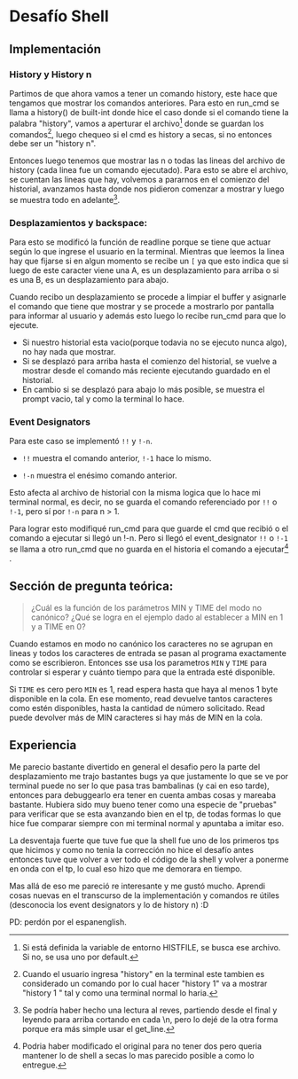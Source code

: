 # Desafío Shell
## Implementación
### History y History n
Partimos de que ahora vamos a tener un comando history, este hace que tengamos que mostrar los comandos anteriores. Para esto en run_cmd se llama a history() de built-int donde hice el caso donde si el comando tiene la palabra "history", vamos a aperturar el archivo[^1] donde se guardan los comandos[^2], luego chequeo si el cmd es history a secas, si no entonces debe ser un "history n".

Entonces luego tenemos que mostrar las n o todas las lineas del archivo de history (cada linea fue un comando ejecutado).
Para esto se abre el archivo, se cuentan las lineas que hay, volvemos a pararnos en el comienzo del historial, avanzamos hasta donde nos pidieron comenzar a mostrar y luego se muestra todo en adelante[^3].

[^1]: Si está definida la variable de entorno HISTFILE, se busca ese archivo. Si no, se usa uno por default.
[^2]: Cuando el usuario ingresa "history" en la terminal este tambien es considerado un comando por lo cual
hacer "history 1" va a mostrar "history 1 " tal y como una terminal normal lo haria.
[^3]: Se podría haber hecho una lectura al reves, partiendo desde el final y leyendo para arriba cortando en cada \n, pero lo dejé de la otra forma porque era más simple usar el get_line. 

### Desplazamientos y backspace:

Para esto se modificó la función de readline porque se tiene que actuar según lo que ingrese el usuario en la terminal.
Mientras que leemos la linea hay que fijarse si en algun momento se recibe un `[` ya que esto indica que si luego de este caracter viene
una A, es un desplazamiento para arriba o si es una B, es un desplazamiento para abajo.

Cuando recibo un desplazamiento se procede a limpiar el buffer y asignarle el comando que tiene que mostrar y se procede a mostrarlo por pantalla para
informar al usuario y además esto luego lo recibe run_cmd para que lo ejecute.

* Si nuestro historial esta vacio(porque todavia no se ejecuto nunca algo), no hay nada que mostrar.
* Si se desplazó para arriba hasta el comienzo del historial, se vuelve a mostrar desde el comando más reciente ejecutando guardado en el historial.
* En cambio si se desplazó para abajo lo más posible, se muestra el prompt vacio, tal y como la terminal lo hace.

### Event Designators

Para este caso se implementó `!!` y `!-n`.
* `!!` muestra el comando anterior, `!-1` hace lo mismo.

* `!-n` muestra el enésimo comando anterior.

Esto afecta al archivo de historial con la misma logica que lo hace mi terminal normal, es decir, no se guarda el comando referenciado por `!!` o `!-1`, pero sí por `!-n` para n > 1.

Para lograr esto modifiqué run_cmd para que guarde el cmd que recibió o el comando a ejecutar si llegó un !-n. Pero si llegó el event_designator `!!` o `!-1` se llama a otro run_cmd que no guarda en el historia el comando a ejecutar[^4] .
[^4]: Podria haber modificado el original para no tener dos pero queria mantener lo de shell a secas lo mas parecido posible a como lo entregue.

## Sección de pregunta teórica:
> ¿Cuál es la función de los parámetros MIN y TIME del modo no canónico? ¿Qué se logra en el ejemplo dado al establecer a MIN en 1 y a TIME en 0?

Cuando estamos en modo no canónico los caracteres no se agrupan en lineas y todos los caracteres de entrada se pasan al programa exactamente como se escribieron. Entonces sse usa los parametros `MIN` y `TIME` para controlar si esperar y cuánto tiempo para que la entrada esté disponible.

Si `TIME` es cero pero `MIN` es 1, read espera hasta que haya al menos 1 byte disponible en la cola. En ese momento, read devuelve tantos caracteres como estén disponibles, hasta la cantidad de número solicitado. Read puede devolver más de MIN caracteres si hay más de MIN en la cola.

## Experiencia

Me parecio bastante divertido en general el desafio pero la parte del desplazamiento me trajo bastantes bugs ya que justamente lo que se ve por terminal puede no ser lo que pasa tras bambalinas (y cai en eso tarde), entonces para debuggearlo era tener en cuenta ambas cosas y mareaba bastante. Hubiera sido muy bueno tener como una especie de "pruebas" para verificar que se esta avanzando bien en el tp, de todas formas lo que hice fue comparar siempre con mi terminal normal y apuntaba a imitar eso.

La desventaja fuerte que tuve fue que la shell fue uno de los primeros tps que hicimos y como no tenia la corrección no hice el desafío antes entonces tuve que volver a ver todo el código de la shell y volver a ponerme en onda con el tp, lo cual eso hizo que me demorara en tiempo.

Mas allá de eso me pareció re interesante y me gustó mucho. Aprendi cosas nuevas en el transcurso de la implementación y comandos re útiles (desconocia los event designators y lo de history n) :D

PD: perdón por el espanenglish.
